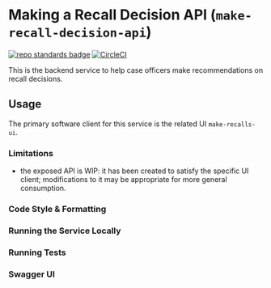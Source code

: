# Making a Recall Decision API (`make-recall-decision-api`)

[![repo standards badge](https://img.shields.io/badge/dynamic/json?color=blue&style=for-the-badge&logo=github&label=MoJ%20Compliant&query=%24.data%5B%3F%28%40.name%20%3D%3D%20%22make-recall-decision-api%22%29%5D.status&url=https%3A%2F%2Foperations-engineering-reports.cloud-platform.service.justice.gov.uk%2Fgithub_repositories)](https://operations-engineering-reports.cloud-platform.service.justice.gov.uk/github_repositories#make-recall-decision-api)
[![CircleCI](https://circleci.com/gh/ministryofjustice/make-recall-decision-api/tree/main.svg?style=svg)](https://circleci.com/gh/ministryofjustice/make-recall-decision-api)

This is the backend service to help case officers make recommendations on recall decisions.

## Usage

The primary software client for this service is the related UI `make-recalls-ui`.

### Limitations

- the exposed API is WIP: it has been created to satisfy the specific UI client; modifications to it may be
  appropriate for more general consumption.

### Code Style & Formatting

### Running the Service Locally

### Running Tests

### Swagger UI
